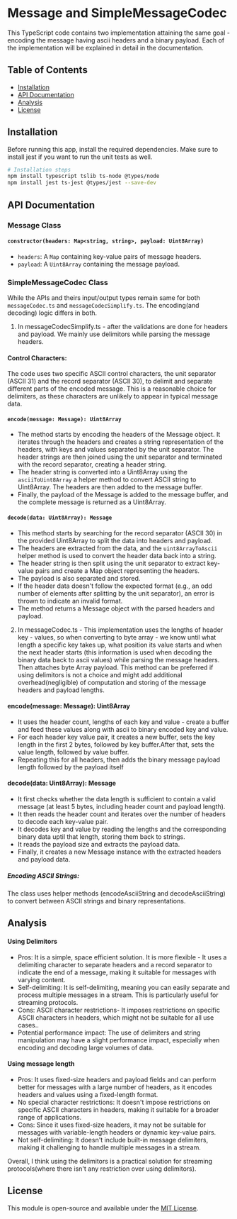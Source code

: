 # Message and SimpleMessageCodec

This TypeScript code contains two implementation attaining the same goal - encoding the message having ascii headers and a binary payload. Each of the implementation will be explained in detail in the documentation. 

## Table of Contents

- [Installation](#installation)
- [API Documentation](#api-documentation)
- [Analysis](#analysis)
- [License](#license)

## Installation

Before running this app, install the required dependencies. Make sure to install jest if you want to run the unit tests as well.

```bash
# Installation steps
npm install typescript tslib ts-node @types/node 
npm install jest ts-jest @types/jest --save-dev
```

## API Documentation

### Message Class

#### `constructor(headers: Map<string, string>, payload: Uint8Array)`

- `headers`: A `Map` containing key-value pairs of message headers.
- `payload`: A `Uint8Array` containing the message payload.

### SimpleMessageCodec Class

While the APIs and theirs input/output types remain same for both `messageCodec.ts` and `messageCodecSimplify.ts`. The encoding(and decoding) logic differs in both.
1.  In messageCodecSimplify.ts - after the validations are done for headers and payload. We mainly use delimitors while parsing the message headers.
 #### Control Characters: 
 The code uses two specific ASCII control characters, the unit separator (ASCII 31) and the record separator (ASCII 30), to delimit and separate different parts of the encoded message. This is a reasonable choice for delimiters, as these characters are unlikely to appear in typical message data.

#### `encode(message: Message): Uint8Array`
* The method starts by encoding the headers of the Message object. It iterates through the headers and creates a string representation of the headers, with keys and values separated by the unit separator. The header strings are then joined using the unit separator and terminated with the record separator, creating a header string.
* The header string is converted into a Uint8Array using the `asciiToUint8Array` a helper method to convert ASCII string to Uint8Array. The headers are then added to the message buffer.
* Finally, the payload of the Message is added to the message buffer, and the complete message is returned as a Uint8Array.

####  `decode(data: Uint8Array): Message`
* This method starts by searching for the record separator (ASCII 30) in the provided Uint8Array to split the data into headers and payload.
* The headers are extracted from the data, and the `uint8ArrayToAscii` helper method is used to convert the header data back into a string.
* The header string is then split using the unit separator to extract key-value pairs and create a Map object representing the headers.
* The payload is also separated and stored.
* If the header data doesn't follow the expected format (e.g., an odd number of elements after splitting by the unit separator), an error is thrown to indicate an invalid format.
* The method returns a Message object with the parsed headers and payload.

2.  In messageCodec.ts - This implementation uses the lengths of header key - values, so when converting to byte array - we know until what length a specific key takes up, what position its value starts and when the next header starts (this information is used when decoding the binary data back to ascii values) while parsing the message headers. Then attaches byte Array payload. This method can be preferred if using delimitors is not a choice and might add additional overhead(negligible) of computation and storing of the message headers and payload lengths.
 
#### encode(message: Message): Uint8Array
* It uses the header count, lengths of each key and value - create a buffer and feed these values along with ascii to binary encoded key and value.
* For each header key value pair, it creates a new buffer, sets the key length in the first 2 bytes, followed by key buffer.After that, sets the value length, followed by value buffer.
* Repeating this for all headers, then adds the binary message payload length followed by the payload itself
     

#### decode(data: Uint8Array): Message
* It first checks whether the data length is sufficient to contain a valid message (at least 5 bytes, including header count and payload length).
* It then reads the header count and iterates over the number of headers to decode each key-value pair.
* It decodes key and value by reading the lengths and the corresponding binary data uptil that length, storing them back to strings.
* It reads the payload size and extracts the payload data.
* Finally, it creates a new Message instance with the extracted headers and payload data.

##### Encoding ASCII Strings:
The class uses helper methods (encodeAsciiString and decodeAsciiString) to convert between ASCII strings and binary representations.

## Analysis

#### Using Delimitors
* Pros: It is a simple, space efficient solution. It is more flexible - It uses a delimiting character to separate headers and a record separator to indicate the end of a message, making it suitable for messages with varying content.
* Self-delimiting: It is self-delimiting, meaning you can easily separate and process multiple messages in a stream. This is particularly useful for streaming protocols.
* Cons: ASCII character restrictions-  It imposes restrictions on specific ASCII characters in headers, which might not be suitable for all use cases..
* Potential performance impact: The use of delimiters and string manipulation may have a slight performance impact, especially when encoding and decoding large volumes of data.
#### Using message length
* Pros: It uses fixed-size headers and payload fields and can perform better for messages with a large number of headers, as it encodes headers and values using a fixed-length format.
* No special character restrictions: It doesn't impose restrictions on specific ASCII characters in headers, making it suitable for a broader range of applications.
* Cons: Since it uses fixed-size headers, it may not be suitable for messages with variable-length headers or dynamic key-value pairs.
* Not self-delimiting: It doesn't include built-in message delimiters, making it challenging to handle multiple messages in a stream.

Overall, I think using the delimitors is a practical solution for streaming protocols(where there isn't any restriction over using delimitors).

## License

This module is open-source and available under the [MIT License](LICENSE).

